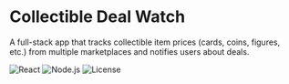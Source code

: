 # Collectible Deal Watch

A full-stack app that tracks collectible item prices (cards, coins, figures, etc.) from multiple marketplaces and notifies users about deals.

![React](https://img.shields.io/badge/Frontend-React-blue)
![Node.js](https://img.shields.io/badge/Backend-Node.js-green)
![License](https://img.shields.io/badge/License-MIT-yellow)

